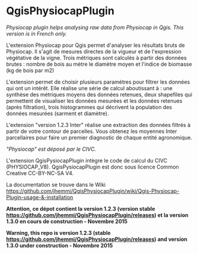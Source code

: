 # QgisPhysiocapPlugin
_Physiocap plugin helps analysing raw data from Physiocap in Qgis. 
This version is in French only._

L'extension Physiocap pour Qgis permet d'analyser les résultats bruts de Physiocap. Il s'agit de mesures directes de la vigueur et de l'expression végétative de la vigne.
Trois métriques sont calculés à partir des données brutes :
	nombre de bois au mètre
	le diamètre moyen et
	l'indice de biomasse (kg de bois par m2)
	
L'extension permet de choisir plusieurs paramètres pour filtrer les données qui ont un intérêt. Elle réalise une série de calcul aboutissant à :
	une synthèse des métriques moyens des données retenues,
	deux shapefiles qui permettent de visualiser les données mesurées et les données retenues (après filtration),
	trois histogrammes qui décrivent la population des données mesurées (sarment et diamètre).

L'extension "version 1.2.3 Inter" réalise une extraction des données filtrés à partir de votre contour de parcelles. Vous obtenez les moyennes Inter parcellaires pour faire un premier diagnostic de chaque entité agronomique.

*"Physiocap" est déposé par le CIVC.*

L'extension QgisPysiocapPlugin intègre le code de calcul du CIVC (PHYSIOCAP_V8). QgisPysiocapPlugin est donc sous licence Common Creative CC-BY-NC-SA V4.

La documentation se trouve dans le Wiki
https://github.com/jhemmi/QgisPhysiocapPlugin/wiki/Qgis-Physiocap-Plugin-usage-&-installation

**Attention, ce dépot contient la version 1.2.3 (version stable https://github.com/jhemmi/QgisPhysiocapPlugin/releases) et la version 1.3.0 en cours de construction - Novembre 2015**

**Warning, this repo is version 1.2.3 (stable https://github.com/jhemmi/QgisPhysiocapPlugin/releases) and version 1.3.0 under construction - Novembre 2015**
